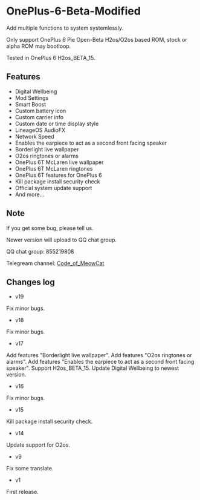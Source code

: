 # OnePlus-6-Beta-Modified

Add multiple functions to system systemlessly.

Only support OnePlus 6 Pie Open-Beta H2os/O2os based ROM, stock or alpha ROM may bootloop.

Tested in OnePlus 6 H2os_BETA_15.

## Features

* Digital Wellbeing
* Mod Settings
* Smart Boost
* Custom battery icon
* Custom carrier info
* Custom date or time display style
* LineageOS AudioFX
* Network Speed
* Enables the earpiece to act as a second front facing speaker
* Borderlight live wallpaper
* O2os ringtones or alarms
* OnePlus 6T McLaren live wallpaper
* OnePlus 6T McLaren ringtones
* OnePlus 6T features for OnePlus 6
* Kill package install security check
* Official system update support
* And more...

## Note

If you get some bug, please tell us.

Newer version will upload to QQ chat group.

QQ chat group: 855219808

Telegream channel: [Code_of_MeowCat](http://t.me/Code_of_MeowCat)

## Changes log

* v19

Fix minor bugs.

* v18

Fix minor bugs.

* v17

Add features "Borderlight live wallpaper".
Add features "O2os ringtones or alarms".
Add features "Enables the earpiece to act as a second front facing speaker".
Support H2os_BETA_15.
Update Digital Wellbeing to newest version.

* v16

Fix minor bugs.

* v15

Kill package install security check.

* v14

Update support for O2os.

* v9

Fix some translate.

* v1

First release.

